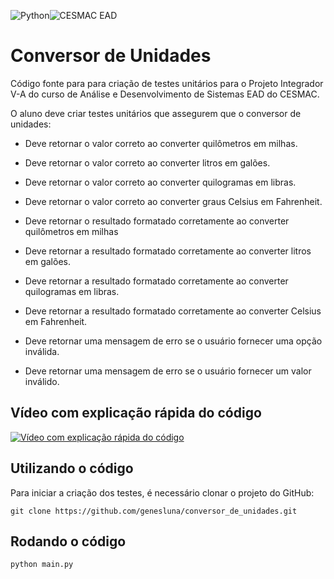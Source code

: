 ![Python](https://img.shields.io/badge/python-3670A0?style=for-the-badge&logo=python&logoColor=ffdd54)![CESMAC EAD](https://res.cloudinary.com/dxylve8nt/image/upload/v1709508355/cesmac_ead_downloaded_logo_r7qz3z.jpg)

# Conversor de Unidades

Código fonte para para criação de testes unitários para o Projeto Integrador V-A do curso de Análise e Desenvolvimento de Sistemas EAD do CESMAC.

O aluno deve criar testes unitários que assegurem que o conversor de unidades:

- Deve retornar o valor correto ao converter quilômetros em milhas.

- Deve retornar o valor correto ao converter litros em galões.

- Deve retornar o valor correto ao converter quilogramas em libras.

- Deve retornar o valor correto ao converter graus Celsius em Fahrenheit.

- Deve retornar o resultado formatado corretamente ao converter quilômetros em milhas

- Deve retornar a resultado formatado corretamente ao converter litros em galões.

- Deve retornar a resultado formatado corretamente ao converter quilogramas em libras.

- Deve retornar a resultado formatado corretamente ao converter Celsius em Fahrenheit.

- Deve retornar uma mensagem de erro se o usuário fornecer uma opção inválida.

- Deve retornar uma mensagem de erro se o usuário fornecer um valor inválido.

## Vídeo com explicação rápida do código

[![Vídeo com explicação rápida do código](https://img.youtube.com/vi/uYAsy4xExH4/maxresdefault.jpg)](https://www.youtube.com/watch?v=uYAsy4xExH4)

## Utilizando o código

Para iniciar a criação dos testes, é necessário clonar o projeto do GitHub:

```shell
git clone https://github.com/genesluna/conversor_de_unidades.git
```

## Rodando o código

```shell
python main.py
```
